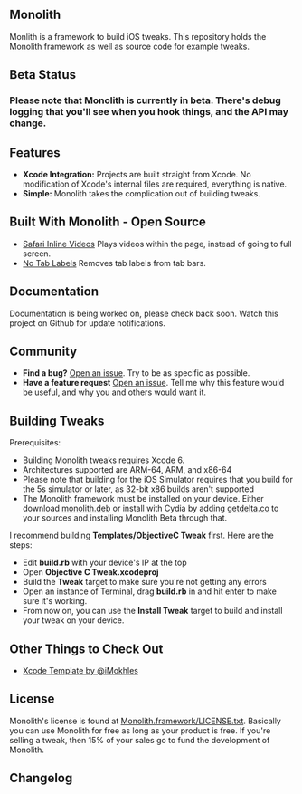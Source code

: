 ## Monolith
Monlith is a framework to build iOS tweaks. This repository holds the Monolith framework as well as source code for example tweaks.

## Beta Status
### Please note that Monolith is currently in beta. There's debug logging that you'll see when you hook things, and the API may change.

## Features
* **Xcode Integration:** Projects are built straight from Xcode. No modification of Xcode's internal files are required, everything is native.
* **Simple:** Monolith takes the complication out of building tweaks.

## Built With Monolith - Open Source

* [Safari Inline Videos](//github.com/johncoates/SafariInlineVideos) Plays videos within the page, instead of going to full screen.
* [No Tab Labels](//github.com/johncoates/NoTabLabels) Removes tab labels from tab bars.


## Documentation

Documentation is being worked on, please check back soon. Watch this project on Github for update notifications.

## Community

- **Find a bug?** [Open an issue](https://github.com/johncoates/Monolith/issues/new). Try to be as specific as possible.
- **Have a feature request** [Open an issue](https://github.com/johncoates/Monolith/issues/new). Tell me why this feature would be useful, and why you and others would want it.

## Building Tweaks

Prerequisites:

* Building Monolith tweaks requires Xcode 6.
* Architectures supported are ARM-64, ARM, and x86-64
* Please note that building for the iOS Simulator requires that you build for the 5s simulator or later, as 32-bit x86 builds aren't supported
* The Monolith framework must be installed on your device. Either download [monolith.deb](http://getdelta.co/debs/monolith_0.01.deb) or install with Cydia by adding [getdelta.co](http://getdelta.co) to your sources and installing Monolith Beta through that.

I recommend building **Templates/ObjectiveC Tweak** first. Here are the steps:

* Edit **build.rb** with your device's IP at the top
* Open **Objective C Tweak.xcodeproj**
* Build the **Tweak** target to make sure you're not getting any errors
* Open an instance of Terminal, drag **build.rb** in and hit enter to make sure it's working.
* From now on, you can use the **Install Tweak** target to build and install your tweak on your device.

## Other Things to Check Out

* [Xcode Template by @iMokhles](//github.com/iMokhles/Monolith-Xcode-Template)

## License

Monolith's license is found at [Monolith.framework/LICENSE.txt](//github.com/johncoates/Monolith/blob/master/MonolithStarterProject/Monolith.framework/LICENSE.txt). Basically you can use Monolith for free as long as your product is free. If you're selling a tweak, then 15% of your sales go to fund the development of Monolith.

## Changelog

###
